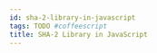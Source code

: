 ```yaml
---
id: sha-2-library-in-javascript
tags: TODO #coffeescript
title: SHA-2 Library in JavaScript
---
```


